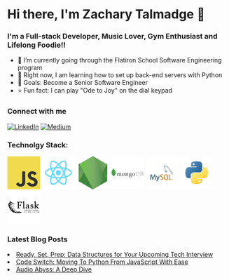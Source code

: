 <h1>Hi there, I'm Zachary Talmadge 👋</h1>

<h3>I'm a Full-stack Developer, Music Lover, Gym Enthusiast and Lifelong Foodie!!</h3>

- 🔭 I’m currently going through the Flatiron School Software Engineering program
- 🌱 Right now, I am learning how to set up back-end servers with Python
- 🥅 Goals: Become a Senior Software Engineer
- ⭐️ Fun fact: I can play "Ode to Joy" on the dial keypad

<h3>Connect with me</h3>
<a href="https://www.linkedin.com/in/zach-talmadge/" style="display: inline-block;">
    <img src="https://img.shields.io/badge/LinkedIn-0077B5?style=for-the-badge&logo=linkedin&logoColor=white" alt="LinkedIn">
</a>
<a href="https://medium.com/@zach.talmadge.webdev" style="display: inline-block;">
    <img src="https://img.shields.io/badge/Medium-12100E?style=for-the-badge&logo=medium&logoColor=white" alt="Medium">
</a>

<h3>Technolgy Stack:</h3>
<p float="left">
    <img src="https://raw.githubusercontent.com/github/explore/80688e429a7d4ef2fca1e82350fe8e3517d3494d/topics/javascript/javascript.png?size=48" alt="Javascript" width="75">
    <img src="https://raw.githubusercontent.com/github/explore/80688e429a7d4ef2fca1e82350fe8e3517d3494d/topics/react/react.png?size=48" alt="React" width="75">
    <img src="https://raw.githubusercontent.com/github/explore/80688e429a7d4ef2fca1e82350fe8e3517d3494d/topics/nodejs/nodejs.png?size=48" alt="Node.js" width="75">
    <img src="https://raw.githubusercontent.com/github/explore/80688e429a7d4ef2fca1e82350fe8e3517d3494d/topics/mongodb/mongodb.png?size=48" alt="MongoDB" width="75">
    <img src="https://raw.githubusercontent.com/github/explore/80688e429a7d4ef2fca1e82350fe8e3517d3494d/topics/mysql/mysql.png?size=48" alt="MySQL" width="75">
    <img src="https://raw.githubusercontent.com/github/explore/80688e429a7d4ef2fca1e82350fe8e3517d3494d/topics/python/python.png?size=48" alt="Python" width="75">
    <img src="https://raw.githubusercontent.com/github/explore/80688e429a7d4ef2fca1e82350fe8e3517d3494d/topics/flask/flask.png?size=48" alt="Flask" width="75">
</p>

<h3>Latest Blog Posts</h3>
<li><a href="https://medium.com/@zach.talmadge.webdev/ready-set-prep-data-structures-for-your-upcoming-tech-interview-08d6f1b78eaa">Ready, Set, Prep: Data Structures for Your Upcoming Tech Interview</a></li>
<li><a href="https://medium.com/@zach.talmadge.webdev/code-switch-moving-to-python-from-javascript-with-ease-4871c79e751a">Code Switch: Moving To Python From JavaScript With Ease</a></li>
<li><a href="https://medium.com/@zach.talmadge.webdev/audio-abyss-a-deep-dive-a17d567d1051">Audio Abyss: A Deep Dive</a></li>
